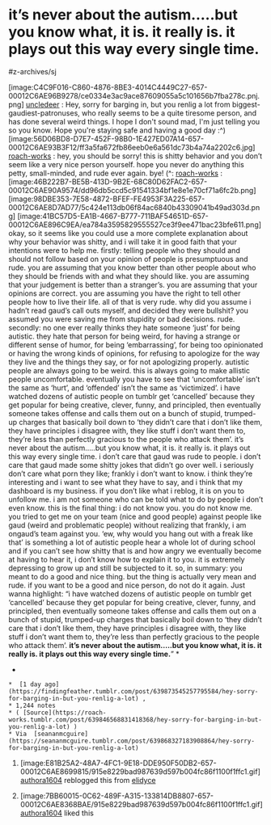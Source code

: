 # it’s never about the autism…..but you know what, it is. it really is. it plays out this way every single time.
#z-archives/sj

[image:C4C9F016-C860-4876-8BE3-4014C4449C27-657-00012C6AE96B9278/ce0334e3ac9ace87609055a5c101656b7fba278c.pnj.png]
 [uncledeer](https://uncledeer.tumblr.com/) :
Hey, sorry for barging in, but you renlig a lot from biggest-gaudiest-patronuses, who really seems to be a quite tiresome person, and has done several weird things. I hope I don't sound mad, I'm just telling you so you know. Hope you're staying safe and having a good day :^)
[image:56D06BD8-D7E7-452F-98B0-1E427ED07A14-657-00012C6AE93B3F12/ff3a5fa672fb86eeb0e6a561dc73b4a74a2202c6.jpg]
 [roach-works](https://roach-works.tumblr.com/post/639846568831418368/hey-sorry-for-barging-in-but-you-renlig-a-lot) :
hey, you should be sorry! this is shitty behavior and you don’t seem like a very nice person yourself. hope you never do anything this petty, small-minded, and rude ever again. bye! (^:
 [roach-works](https://roach-works.tumblr.com/post/639868002450522112) :
[image:46B222B7-BE5B-413D-9B2E-68C80D62FAC2-657-00012C6AE90A9574/dd96db5ccd5c91541334bf1e8e1e70cf71a6fc2b.png]
[image:98DBE353-7E58-4872-BFEF-FE4953F3A225-657-00012C6AE8D7AD77/5c424e113db06f84ac6840b43309041b49ad303d.png]
[image:41BC57D5-EA1B-4667-B777-711BAF54651D-657-00012C6AE896C9EA/ea784a3595829555527ce3f9ee471bac23bfe611.png]
okay, so it seems like you could use a more complete explanation about why your behavior was shitty, and i will take it in good faith that your intentions were to help me. 
firstly: telling people who they should and should not follow based on your opinion of people is presumptuous and rude. you are assuming that you know better than other people about who they should be friends with and what they should like. you are assuming that your judgement is better than a stranger’s. you are assuming that your opinions are correct. you are assuming you have the right to tell other people how to live their life. all of that is very rude. why did you assume i hadn’t read gaud’s call outs myself, and decided they were bullshit? you assumed you were saving me from stupidity or bad decisions. rude.
secondly: no one ever really thinks they hate someone ‘just’ for being autistic. they hate that person for being weird, for having a strange or different sense of humor, for being ‘embarrassing’, for being too opinionated or having the wrong kinds of opinions, for refusing to apologize for the way they live and the things they say, or for not apologizing properly. autistic people are always going to be weird. this is always going to make allistic people uncomfortable. eventually you have to see that ‘uncomfortable’ isn’t the same as ‘hurt’, and ‘offended’ isn’t the same as ‘victimized’. 
i have watched dozens of autistic people on tumblr get ‘cancelled’ because they get popular for being creative, clever, funny, and principled, then eventually someone takes offense and calls them out on a bunch of stupid, trumped-up charges that basically boil down to ‘they didn’t care that i don’t like them, they have principles i disagree with, they like stuff i don’t want them to, they’re less than perfectly gracious to the people who attack them’. it’s never about the autism…..but you know what, it is. it really is. it plays out this way every single time. 
i don’t care that gaud was rude to people. i don’t care that gaud made some shitty jokes that didn’t go over well. i seriously don’t care what porn they like; frankly i don’t want to know. i think they’re interesting and i want to see what they have to say, and i think that my dashboard is my business. if you don’t like what i reblog, it is on you to unfollow me. i am not someone who can be told what to do by people i don’t even know. 
this is the final thing: i do not know you. you do not know me. you tried to get me on your team (nice and good people) against people like gaud (weird and problematic people) without realizing that frankly, i am ongaud’s team against you. ‘ew, why would you hang out with a freak like that’ is something a lot of autistic people hear a whole lot of during school and if you can’t see how shitty that is and how angry we eventually become at having to hear it, i don’t know how to explain it to you. it is extremely depressing to grow up and still be subjected to it. 
so, in summary: you meant to do a good and nice thing. but the thing is actually very mean and rude. if you want to be a good and nice person, do not do it again. 
Just wanna highlight: “i have watched dozens of autistic people on tumblr get ‘cancelled’ because they get popular for being creative, clever, funny, and principled, then eventually someone takes offense and calls them out on a bunch of stupid, trumped-up charges that basically boil down to ‘they didn’t care that i don’t like them, they have principles i disagree with, they like stuff i don’t want them to, they’re less than perfectly gracious to the people who attack them’. **it’s never about the autism…..but you know what, it is. it really is. it plays out this way every single time.**”
* 

* 




	*  [1 day ago](https://findingfeather.tumblr.com/post/639873545257795584/hey-sorry-for-barging-in-but-you-renlig-a-lot) , 
	* 1,244 notes 
	* ( [Source](https://roach-works.tumblr.com/post/639846568831418368/hey-sorry-for-barging-in-but-you-renlig-a-lot) ) 
	* Via  [seananmcguire](https://seananmcguire.tumblr.com/post/639868327183908864/hey-sorry-for-barging-in-but-you-renlig-a-lot)  

1. [image:E81B25A2-48A7-4FC1-9E18-DDE950F50DB2-657-00012C6AE8699815/915e8229bad987639d597b004fc86f1100f1ffc1.gif] [authora1604](https://authora1604.tumblr.com/post/640051590828605440)  reblogged this from  [elidyce](https://elidyce.tumblr.com/)  

2. [image:7BB60015-0C62-489F-A315-133814DB8807-657-00012C6AE8368BAE/915e8229bad987639d597b004fc86f1100f1ffc1.gif] [authora1604](https://authora1604.tumblr.com/)  liked this 
